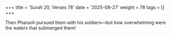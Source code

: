 +++
title = 'Surah 20, Verses 78'
date = '2025-08-27'
weight = 78
tags = []
+++

Then Pharaoh pursued them with his soldiers—but how overwhelming were the waters that submerged them!